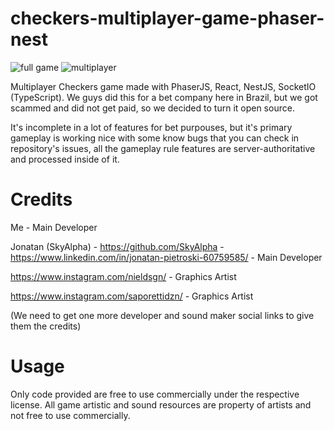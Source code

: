 # checkers-multiplayer-game-phaser-nest

![full game](https://i.imgur.com/kKHPfWe.png)
![multiplayer](https://i.imgur.com/P4d4nEj.png)


Multiplayer Checkers game made with PhaserJS, React, NestJS, SocketIO (TypeScript).
We guys did this for a bet company here in Brazil, but we got scammed and did not get paid, so we decided to turn it open source.

It's incomplete in a lot of features for bet purpouses, but it's primary gameplay is working nice with some know bugs that you can check in repository's issues, all the gameplay rule features are server-authoritative and processed inside of it.

# Credits
Me - Main Developer

Jonatan (SkyAlpha) - https://github.com/SkyAlpha - https://www.linkedin.com/in/jonatan-pietroski-60759585/ - Main Developer

https://www.instagram.com/nieldsgn/ - Graphics Artist

https://www.instagram.com/saporettidzn/ - Graphics Artist

(We need to get one more developer and sound maker social links to give them the credits)

# Usage
Only code provided are free to use commercially under the respective license. All game artistic and sound resources are property of artists and not free to use commercially.

